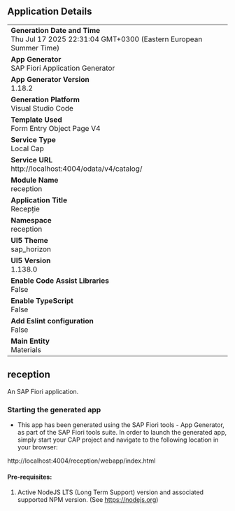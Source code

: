 ## Application Details
|               |
| ------------- |
|**Generation Date and Time**<br>Thu Jul 17 2025 22:31:04 GMT+0300 (Eastern European Summer Time)|
|**App Generator**<br>SAP Fiori Application Generator|
|**App Generator Version**<br>1.18.2|
|**Generation Platform**<br>Visual Studio Code|
|**Template Used**<br>Form Entry Object Page V4|
|**Service Type**<br>Local Cap|
|**Service URL**<br>http://localhost:4004/odata/v4/catalog/|
|**Module Name**<br>reception|
|**Application Title**<br>Recepție|
|**Namespace**<br>reception|
|**UI5 Theme**<br>sap_horizon|
|**UI5 Version**<br>1.138.0|
|**Enable Code Assist Libraries**<br>False|
|**Enable TypeScript**<br>False|
|**Add Eslint configuration**<br>False|
|**Main Entity**<br>Materials|

## reception

An SAP Fiori application.

### Starting the generated app

-   This app has been generated using the SAP Fiori tools - App Generator, as part of the SAP Fiori tools suite.  In order to launch the generated app, simply start your CAP project and navigate to the following location in your browser:

http://localhost:4004/reception/webapp/index.html

#### Pre-requisites:

1. Active NodeJS LTS (Long Term Support) version and associated supported NPM version.  (See https://nodejs.org)


